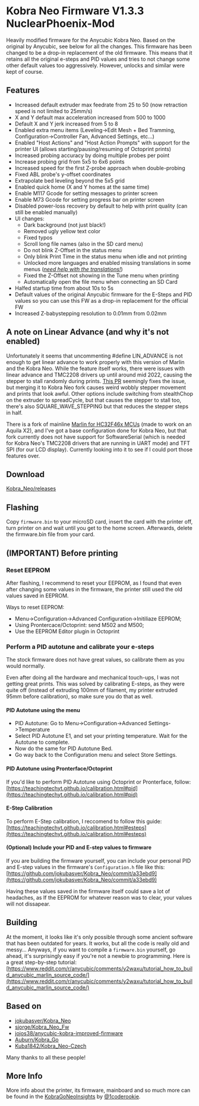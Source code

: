 # Kobra Neo Firmware V1.3.3 NuclearPhoenix-Mod

Heavily modified firmware for the Anycubic Kobra Neo. Based on the original by Anycubic, see below for all the changes. This firmware has been changed to be a drop-in replacement of the old firmware. This means that it retains all the original e-steps and PID values and tries to not change some other default values too aggressively. However, unlocks and similar were kept of course.

## Features

- Increased default extruder max feedrate from 25 to 50 (now retraction speed is not limited to 25mm/s)
- X and Y default max acceleration increased from 500 to 1000
- Default X and Y jerk increased from 5 to 8
- Enabled extra menu items (Leveling->Edit Mesh + Bed Tramming, Configuration->Controller Fan, Advanced Settings, etc...)
- Enabled "Host Actions" and "Host Action Prompts" with support for the printer UI (allows starting/pausing/resuming of Octoprint prints)
- Increased probing accuracy by doing multiple probes per point
- Increase probing grid from 5x5 to 6x6 points
- Increased speed for the first Z-probe approach when double-probing
- Fixed ABL probe's y-offset coordinates
- Extrapolate bed leveling beyond the 5x5 grid
- Enabled quick home (X and Y homes at the same time)
- Enable M117 Gcode for setting messages to printer screen
- Enable M73 Gcode for setting progress bar on printer screen
- Disabled power-loss recovery by default to help with print quality (can still be enabled manually)
- UI changes:
  - Dark background (not just black!)
  - Removed ugly yellow text color
  - Fixed typos
  - Scroll long file names (also in the SD card menu)
  - Do not blink Z-Offset in the status menu
  - Only blink Print Time in the status menu when idle and not printing
  - Unlocked more languages and enabled missing translations in some menus (*[need help with the translations!](https://github.com/NuclearPhoenixx/Kobra_Neo/issues/1)*)
  - Fixed the Z-Offset not showing in the Tune menu when printing
  - Automatically open the file menu when connecting an SD Card
- Halfed startup time from about 10s to 5s
- Default values of the original Anycubic firmware for the E-Steps and PID values so you can use this FW as a drop-in replacement for the official FW
- Increased Z-babystepping resolution to 0.01mm from 0.02mm

## A note on Linear Advance (and why it's not enabled)

Unfortunately it seems that uncommenting #define LIN_ADVANCE is not enough to get linear advance to work properly with this version of Marlin and the Kobra Neo. While the feature itself works, there were issues with linear advance and TMC2208 drivers up until around mid 2022, causing the stepper to stall randomly during prints. [This PR](https://github.com/MarlinFirmware/Marlin/pull/24533) seemingly fixes the issue, but merging it to Kobra Neo fork causes weird wobbly stepper movement and prints that look awful. Other options include switching from stealthChop on the extruder to spreadCycle, but that causes the stepper to stall too, there's also SQUARE_WAVE_STEPPING but that reduces the stepper steps in half.

There is a fork of mainline [Marlin for HC32F46x MCUs](https://github.com/shadow578/Marlin-H32) (made to work on an Aquila X2), and I've got a base configuration done for Kobra Neo, but that fork currently does not have support for SoftwareSerial (which is needed for Kobra Neo's TMC2208 drivers that are running in UART mode) and TFT SPI (for our LCD display). Currently looking into it to see if I could port those features over.

## Download

[Kobra_Neo/releases](https://github.com/NuclearPhoenixx/Kobra_Neo/releases)

## Flashing

Copy `firmware.bin` to your microSD card, insert the card with the printer off, turn printer on and wait until you get to the home screen. Afterwards, delete the firmware.bin file from your card.

## (IMPORTANT) Before printing

### Reset EEPROM

After flashing, I recommend to reset your EEPROM, as I found that even after changing some values in the firmware, the printer still used the old values saved in EEPROM.

Ways to reset EEPROM:

- Menu->Configuration->Advanced Configuration->Initiliaze EEPROM;
- Using Prontercace/Octoprint: send M502 and M500;
- Use the EEPROM Editor plugin in Octoprint

### Perform a PID autotune and calibrate your e-steps

The stock firmware does not have great values, so calibrate them as you would normally.

Even after doing all the hardware and mechanical touch-ups, I was not getting great prints. This was solved by calibrating E-steps, as they were quite off (instead of extruding 100mm of filament, my printer extruded 95mm before calibration), so make sure you do that as well.

#### PID Autotune using the menu

- PID Autotune: Go to Menu->Configuration->Advanced Settings->Temperature
- Select PID Autotune E1, and set your printing temperature. Wait for the Autotune to complete.
- Now do the same for PID Autotune Bed.
- Go way back to the Configuration menu and select Store Settings.

#### PID Autotune using Pronterface/Octoprint

If you'd like to perform PID Autotune using Octoprint or Pronterface, follow: [https://teachingtechyt.github.io/calibration.html#pid](https://teachingtechyt.github.io/calibration.html#pid)

#### E-Step Calibration

To perform E-Step calibration, I reccomend to follow this guide: [https://teachingtechyt.github.io/calibration.html#esteps](https://teachingtechyt.github.io/calibration.html#esteps)

#### (Optional) Include your PID and E-step values to firmware

If you are building the firmware yourself, you can include your personal PID and E-step values in the firmware's `Configuration.h` file like this: [https://github.com/jokubasver/Kobra_Neo/commit/a33ebd9](https://github.com/jokubasver/Kobra_Neo/commit/a33ebd9)

Having these values saved in the firmware itself could save a lot of headaches, as If the EEPROM for whatever reason was to clear, your values will not dissapear.

## Building

At the moment, it looks like it's only possible through some ancient software that has been outdated for years. It works, but all the code is really old and messy... Anyways, if you want to compile a `firmware.bin` yourself, go ahead, it's surprisingly easy if you're not a newbie to programming. Here is a great step-by-step tutorial:
[https://www.reddit.com/r/anycubic/comments/y2waxu/tutorial_how_to_build_anycubic_marlin_source_code/](https://www.reddit.com/r/anycubic/comments/y2waxu/tutorial_how_to_build_anycubic_marlin_source_code/)

## Based on

- [jokubasver/Kobra_Neo](https://github.com/jokubasver/Kobra_Neo)
- [sjorge/Kobra_Neo_Fw](https://github.com/sjorge/Kobra_Neo_Fw)
- [jojos38/anycubic-kobra-improved-firmware](https://github.com/jojos38/anycubic-kobra-improved-firmware)
- [Auburn/Kobra_Go](https://github.com/Auburn/Kobra_Go)
- [Kuba1842/Kobra_Neo-Czech](https://github.com/Kuba1842/Kobra_Neo-Czech)

Many thanks to all these people!

## More Info

More info about the printer, its firmware, mainboard and so much more can be found in the [KobraGoNeoInsights](https://1coderookie.github.io/KobraGoNeoInsights/) by [@1coderookie](https://github.com/1coderookie).
